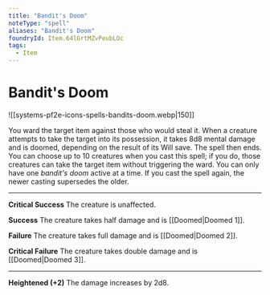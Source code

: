```yaml
---
title: "Bandit's Doom"
noteType: "spell"
aliases: "Bandit's Doom"
foundryId: Item.64lGrtMZvPeubLOc
tags:
  - Item
---
```


# Bandit's Doom
![[systems-pf2e-icons-spells-bandits-doom.webp|150]]

You ward the target item against those who would steal it. When a creature attempts to take the target into its possession, it takes 8d8 mental damage and is doomed, depending on the result of its Will save. The spell then ends. You can choose up to 10 creatures when you cast this spell; if you do, those creatures can take the target item without triggering the ward. You can only have one _bandit's doom_ active at a time. If you cast the spell again, the newer casting supersedes the older.

* * *

**Critical Success** The creature is unaffected.

**Success** The creature takes half damage and is [[Doomed|Doomed 1]].

**Failure** The creature takes full damage and is [[Doomed|Doomed 2]].

**Critical Failure** The creature takes double damage and is [[Doomed|Doomed 3]].

* * *

**Heightened (+2)** The damage increases by 2d8.
